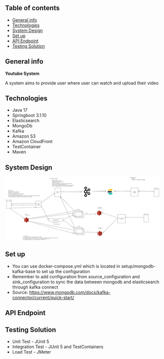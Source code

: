 ## Table of contents
* [General info](#general-info)
* [Technologies](#technologies)
* [System Design](#system-design)
* [Set up](#set-up)
* [API Endpoint](#api-endpoint)
* [Testing Solution](#testing-solution)

## General info
**Youtube System**

A system aims to provide user where user can watch and upload their video

## Technologies
* Java 17
* Springboot 3.1.10
* Elasticsearch
* MongoDb
* Kafka
* Amazon S3
* Amazon CloudFront
* TestContainer
* Maven

## System Design
![System Design](https://github.com/trungdq2295/system-design/blob/main/youtube-system/system.png)

## Set up
* You can use docker-compose.yml which is located in setup/mongodb-kafka-base to set up the configuration
* Remember to add configuration from source_configuration and sink_configuration to sync the data between mongodb and elasticsearch through kafka connect
* Source: https://www.mongodb.com/docs/kafka-connector/current/quick-start/

## API Endpoint


## Testing Solution
* Unit Test - JUnit 5
* Integration Test - JUnit 5 and TestContainers
* Load Test - JMeter



